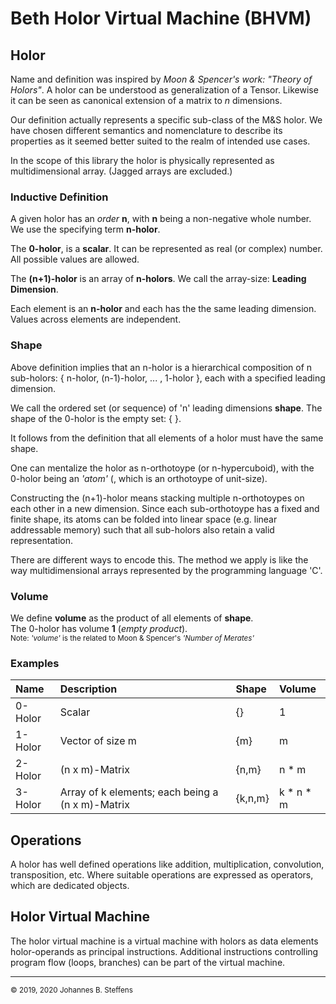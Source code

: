 # Beth Holor Virtual Machine (BHVM)

## Holor
Name and definition was inspired by *Moon & Spencer's work: "Theory of Holors"*. 
A holor can be understood as generalization of a Tensor. Likewise it can be seen
as canonical extension of a matrix to *n* dimensions. 

Our definition actually represents a specific sub-class of the M&S holor. We have chosen
different semantics and nomenclature to describe its properties as it seemed better
suited to the realm of intended use cases.

In the scope of this library the holor is physically represented as multidimensional array.
(Jagged arrays are excluded.)

### Inductive Definition
A given holor has an *order* **n**, with **n** being a non-negative whole number.
We use the specifying term **n-holor**.

The **0-holor**, is a **scalar**. 
It can be represented as real (or complex) number.
All possible values are allowed.

The **(n+1)-holor** is an array of **n-holors**.
We call the array-size: **Leading Dimension**.

Each element is an **n-holor** and each has the the same leading dimension.
Values across elements are independent.

### Shape
Above definition implies that an n-holor is a hierarchical composition
of n sub-holors: { n-holor, (n-1)-holor, ... , 1-holor }, each with a specified
leading dimension. 

We call the ordered set (or sequence) of 'n' leading dimensions **shape**.
The shape of the 0-holor is the empty set: \{ \}.

It follows from the definition that all elements of a holor must have the same shape.

One can mentalize the holor as n-orthotoype (or n-hypercuboid), with the 0-holor
being an *'atom'* (, which is an orthotoype of unit-size).

Constructing the (n+1)-holor means stacking multiple n-orthotoypes on each other
in a new dimension. Since each sub-orthotoype has a fixed and finite shape,
its atoms can be folded into linear space
(e.g. linear addressable memory) such that all sub-holors also retain a valid
representation. 

There are different ways to encode this. The method we apply is like the way
multidimensional arrays represented by the programming language 'C'.

### Volume
We define **volume** as the product of all elements of **shape**.
<br>The 0-holor has volume **1** (*empty product*).
<br><sub> Note: *'volume'* is the related to Moon & Spencer's *'Number of Merates'*</sub>

### Examples
|Name|Description|Shape|Volume|
|:---|:---|:---|:---|
|0-Holor|Scalar|\{\}|1|
|1-Holor|Vector of size m|\{m\}|m|
|2-Holor|(n x m)-Matrix|\{n,m\}|n * m|
|3-Holor|Array of k elements; each being a (n x m)-Matrix|\{k,n,m\}|k * n * m|

## Operations
A holor has well defined operations like addition, multiplication, convolution, transposition, etc.
Where suitable operations are expressed as operators, which are dedicated objects.

## Holor Virtual Machine
The holor virtual machine is a virtual machine with holors as data elements
holor-operands as principal instructions. Additional instructions
controlling program flow (loops, branches) can be part of the virtual machine.

------
<sub>&copy; 2019, 2020 Johannes B. Steffens</sub>
